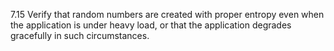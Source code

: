 7.15 Verify that random numbers are created with proper entropy even when the application is under heavy load, or that the application degrades gracefully in such circumstances.

